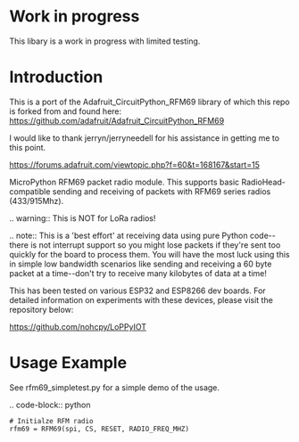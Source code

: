 
Work in progress
============
This libary is a work in progress with limited testing.  

Introduction
============

This is a port of the Adafruit_CircuitPython_RFM69 library of which this repo is forked from and found here:
https://github.com/adafruit/Adafruit_CircuitPython_RFM69

I would like to thank jerryn/jerryneedell for his assistance in getting me to this point.

https://forums.adafruit.com/viewtopic.php?f=60&t=168167&start=15

MicroPython RFM69 packet radio module.  This supports basic RadioHead-compatible sending and
receiving of packets with RFM69 series radios (433/915Mhz).

.. warning:: This is NOT for LoRa radios!

.. note:: This is a 'best effort' at receiving data using pure Python code--there is not interrupt
    support so you might lose packets if they're sent too quickly for the board to process them.
    You will have the most luck using this in simple low bandwidth scenarios like sending and
    receiving a 60 byte packet at a time--don't try to receive many kilobytes of data at a time!


This has been tested on various ESP32 and ESP8266 dev boards.  For detailed information on experiments with these devices, please visit the repository below:

https://github.com/nohcpy/LoPPyIOT


Usage Example
=============
See rfm69_simpletest.py for a simple demo of the usage.

.. code-block:: python

    # Initialze RFM radio
    rfm69 = RFM69(spi, CS, RESET, RADIO_FREQ_MHZ)
